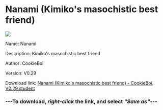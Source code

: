 # Nanami (Kimiko's masochistic best friend)

<img src = "https://raw.githubusercontent.com/Arbiter1223/Daigaku-Gurashi-Custom-Students/master/Students/Files/Nanami%20(Kimiko's%20masochistic%20best%20friend).png">

Name: Nanami

Description: Kimiko's masochistic best friend

Author: CookieBoi

Version: V0.29

Download link: <a href="https://raw.githubusercontent.com/Arbiter1223/Daigaku-Gurashi-Custom-Students/master/Students/Files/Nanami%20(Kimiko's%20masochistic%20best%20friend)%20-%20CookieBoi%2C%20V0.29.student">Nanami (Kimiko's masochistic best friend) - CookieBoi, V0.29.student</a>

### ---**To download, _right-click_ the link, and select _"Save as"_**---
